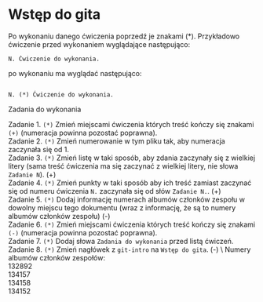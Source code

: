 # Wstęp do gita

Po wykonaniu danego ćwiczenia poprzedź je znakami (*).
Przykładowo ćwiczenie przed wykonaniem wyglądające następująco:
```
N. Ćwiczenie do wykonania.
```
po wykonaniu ma wyglądać następująco:
```

N. (*) Ćwiczenie do wykonania.
```
Zadania do wykonania


Zadanie 1. `(*)` Zmień miejscami ćwiczenia których treść kończy się znakami `(+)` (numeracja powinna pozostać poprawna). \
Zadanie 2. `(*)` Zmień numerowanie w tym pliku tak, aby numeracja zaczynała się od 1. \
Zadanie 3. `(*)` Zmień listę w taki sposób, aby zdania zaczynały się z wielkiej litery (sama treść ćwiczenia ma się zaczynać z wielkiej litery, nie słowa `Zadanie N`). (+) \
Zadanie 4. `(*)` Zmień punkty w taki sposób aby ich treść zamiast zaczynać się od numeru ćwiczenia `N.` zaczynała się od słów `Zadanie N.`. (+) \
Zadanie 5. `(*)` Dodaj informację numerach albumów członków zespołu w dowolny miejscu tego dokumentu (wraz z informację, że są to numery albumów członków zespołu) (-) \
Zadanie 6. `(*)` Zmień miejscami ćwiczenia których treść kończy się znakami `(-)` (numeracja powinna pozostać poprawna). \
Zadanie 7. `(*)` Dodaj słowa `Zadania do wykonania` przed listą ćwiczeń. \
Zadanie 8. `(*)` Zmień nagłówek z `git-intro` na `Wstęp do gita`. (-) \ 
Numery albumów członków zespołów: \
132892 \
134157 \
134158 \
134152 
